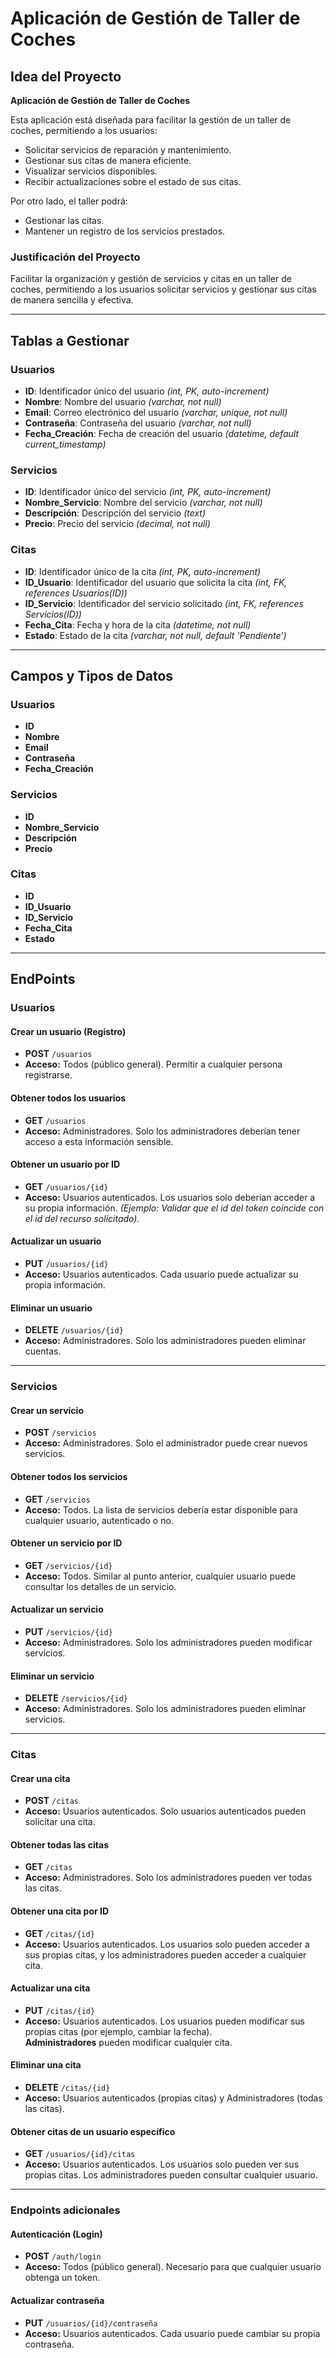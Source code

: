 # Aplicación de Gestión de Taller de Coches

## Idea del Proyecto

**Aplicación de Gestión de Taller de Coches**

Esta aplicación está diseñada para facilitar la gestión de un taller de coches, permitiendo a los usuarios:
- Solicitar servicios de reparación y mantenimiento.
- Gestionar sus citas de manera eficiente.
- Visualizar servicios disponibles.
- Recibir actualizaciones sobre el estado de sus citas.

Por otro lado, el taller podrá:
- Gestionar las citas.
- Mantener un registro de los servicios prestados.

### Justificación del Proyecto
Facilitar la organización y gestión de servicios y citas en un taller de coches, permitiendo a los usuarios solicitar servicios y gestionar sus citas de manera sencilla y efectiva.

---

## Tablas a Gestionar

### Usuarios
- **ID**: Identificador único del usuario *(int, PK, auto-increment)*
- **Nombre**: Nombre del usuario *(varchar, not null)*
- **Email**: Correo electrónico del usuario *(varchar, unique, not null)*
- **Contraseña**: Contraseña del usuario *(varchar, not null)*
- **Fecha_Creación**: Fecha de creación del usuario *(datetime, default current_timestamp)*

### Servicios
- **ID**: Identificador único del servicio *(int, PK, auto-increment)*
- **Nombre_Servicio**: Nombre del servicio *(varchar, not null)*
- **Descripción**: Descripción del servicio *(text)*
- **Precio**: Precio del servicio *(decimal, not null)*

### Citas
- **ID**: Identificador único de la cita *(int, PK, auto-increment)*
- **ID_Usuario**: Identificador del usuario que solicita la cita *(int, FK, references Usuarios(ID))*
- **ID_Servicio**: Identificador del servicio solicitado *(int, FK, references Servicios(ID))*
- **Fecha_Cita**: Fecha y hora de la cita *(datetime, not null)*
- **Estado**: Estado de la cita *(varchar, not null, default 'Pendiente')*

---

## Campos y Tipos de Datos

### Usuarios
- **ID**
- **Nombre**
- **Email**
- **Contraseña**
- **Fecha_Creación**

### Servicios
- **ID**
- **Nombre_Servicio**
- **Descripción**
- **Precio**

### Citas
- **ID**
- **ID_Usuario**
- **ID_Servicio**
- **Fecha_Cita**
- **Estado**

---

## EndPoints

### **Usuarios**

#### Crear un usuario (Registro)
- **POST** `/usuarios`
- **Acceso:** Todos (público general). Permitir a cualquier persona registrarse.

#### Obtener todos los usuarios
- **GET** `/usuarios`
- **Acceso:** Administradores. Solo los administradores deberían tener acceso a esta información sensible.

#### Obtener un usuario por ID
- **GET** `/usuarios/{id}`
- **Acceso:** Usuarios autenticados. Los usuarios solo deberían acceder a su propia información.
  *(Ejemplo: Validar que el id del token coincide con el id del recurso solicitado).*

#### Actualizar un usuario
- **PUT** `/usuarios/{id}`
- **Acceso:** Usuarios autenticados. Cada usuario puede actualizar su propia información.

#### Eliminar un usuario
- **DELETE** `/usuarios/{id}`
- **Acceso:** Administradores. Solo los administradores pueden eliminar cuentas.

---

### **Servicios**

#### Crear un servicio
- **POST** `/servicios`
- **Acceso:** Administradores. Solo el administrador puede crear nuevos servicios.

#### Obtener todos los servicios
- **GET** `/servicios`
- **Acceso:** Todos. La lista de servicios debería estar disponible para cualquier usuario, autenticado o no.

#### Obtener un servicio por ID
- **GET** `/servicios/{id}`
- **Acceso:** Todos. Similar al punto anterior, cualquier usuario puede consultar los detalles de un servicio.

#### Actualizar un servicio
- **PUT** `/servicios/{id}`
- **Acceso:** Administradores. Solo los administradores pueden modificar servicios.

#### Eliminar un servicio
- **DELETE** `/servicios/{id}`
- **Acceso:** Administradores. Solo los administradores pueden eliminar servicios.

---

### **Citas**

#### Crear una cita
- **POST** `/citas`
- **Acceso:** Usuarios autenticados. Solo usuarios autenticados pueden solicitar una cita.

#### Obtener todas las citas
- **GET** `/citas`
- **Acceso:** Administradores. Solo los administradores pueden ver todas las citas.

#### Obtener una cita por ID
- **GET** `/citas/{id}`
- **Acceso:** Usuarios autenticados. Los usuarios solo pueden acceder a sus propias citas, y los administradores pueden acceder a cualquier cita.

#### Actualizar una cita
- **PUT** `/citas/{id}`
- **Acceso:** Usuarios autenticados. Los usuarios pueden modificar sus propias citas (por ejemplo, cambiar la fecha).  
  **Administradores** pueden modificar cualquier cita.

#### Eliminar una cita
- **DELETE** `/citas/{id}`
- **Acceso:** Usuarios autenticados (propias citas) y Administradores (todas las citas).

#### Obtener citas de un usuario específico
- **GET** `/usuarios/{id}/citas`
- **Acceso:** Usuarios autenticados. Los usuarios solo pueden ver sus propias citas. Los administradores pueden consultar cualquier usuario.

---

### **Endpoints adicionales**

#### Autenticación (Login)
- **POST** `/auth/login`
- **Acceso:** Todos (público general). Necesario para que cualquier usuario obtenga un token.

#### Actualizar contraseña
- **PUT** `/usuarios/{id}/contraseña`
- **Acceso:** Usuarios autenticados. Cada usuario puede cambiar su propia contraseña.

